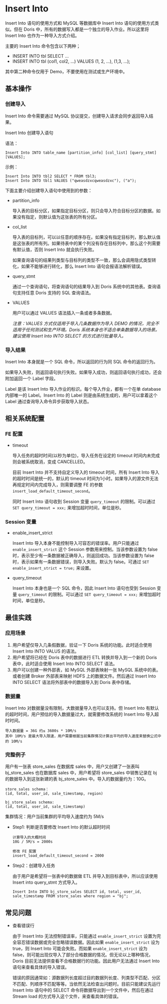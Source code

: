 # Insert Into

Insert Into 语句的使用方式和 MySQL 等数据库中 Insert Into 语句的使用方式类似。但在 Doris 中，所有的数据写入都是一个独立的导入作业。所以这里将 Insert Into 也作为一种导入方式介绍。

主要的 Insert Into 命令包含以下两种；

* INSERT INTO tbl SELECT ...
* INSERT INTO tbl (col1, col2, ...) VALUES (1, 2, ...), (1,3, ...);

其中第二种命令仅用于 Demo，不要使用在测试或生产环境中。

## 基本操作

### 创建导入

Insert Into 命令需要通过 MySQL 协议提交，创建导入请求会同步返回导入结果。

Insert Into 创建导入语句

语法：

```
Insert Into INTO table_name [partition_info] [col_list] [query_stmt] [VALUES];
```

示例：

```
Insert Into INTO tbl2 SELECT * FROM tbl3;
Insert Into INTO tbl1 VALUES ("qweasdzxcqweasdzxc"), ("a");
```

下面主要介绍创建导入语句中使用到的参数：

+ partition\_info

    导入表的目标分区，如果指定目标分区，则只会导入符合目标分区的数据。如果没有指定，则默认值为这张表的所有分区。
    
+ col\_list

    导入表的目标列，可以以任意的顺序存在。如果没有指定目标列，那么默认值是这张表的所有列。如果待表中的某个列没有存在目标列中，那么这个列需要有默认值，否则 Insert Into 就会执行失败。

    如果查询语句的结果列类型与目标列的类型不一致，那么会调用隐式类型转化，如果不能够进行转化，那么 Insert Into 语句会报语法解析错误。

+ query\_stmt

    通过一个查询语句，将查询语句的结果导入到 Doris 系统中的其他表。查询语句支持任意 Doris 支持的 SQL 查询语法。

+ VALUES
    
    用户可以通过 VALUES 语法插入一条或者多条数据。
    
    *注意：VALUES 方式仅适用于导入几条数据作为导入 DEMO 的情况，完全不适用于任何测试和生产环境。Doris 系统本身也不适合单条数据导入的场景。建议使用 Insert Into INTO SELECT 的方式进行批量导入。*
    
### 导入结果

Insert Into 本身就是一个 SQL 命令，所以返回的行为同 SQL 命令的返回行为。

如果导入失败，则返回语句执行失败。如果导入成功，则返回语句执行成功，还会附加返回一个 Label 字段。

Label 是该 Insert Into 导入作业的标识。每个导入作业，都有一个在单 database 内部唯一的 Label。Insert Into 的 Label 则是由系统生成的，用户可以拿着这个 Label 通过查询导入命令异步获取导入状态。
    
## 相关系统配置

### FE 配置

+ timeout

    导入任务的超时时间(以秒为单位)，导入任务在设定的 timeout 时间内未完成则会被系统取消，变成 CANCELLED。
    
    目前 Insert Into 并不支持自定义导入的 timeout 时间，所有 Insert Into 导入的超时时间是统一的，默认的 timeout 时间为1小时。如果导入的源文件无法再规定时间内完成导入，则需要调整 FE 的参数```insert_load_default_timeout_second```。
    
    同时 Insert Into 语句收到 Session 变量 `query_timeout` 的限制。可以通过 `SET query_timeout = xxx;` 来增加超时时间，单位是秒。
    
### Session 变量

+ enable\_insert\_strict

    Insert Into 导入本身不能控制导入可容忍的错误率。用户只能通过 `enable_insert_strict` 这个 Session 参数用来控制。当该参数设置为 false 时，表示至少有一条数据被正确导入，则返回成功。当该参数设置为 false 时，表示如果有一条数据错误，则导入失败。默认为 false。可通过 `SET enable_insert_strict = true;` 来设置。 
        
+ query\_timeout

    Insert Into 本身也是一个 SQL 命令，因此 Insert Into 语句也受到 Session 变量 `query_timeout` 的限制。可以通过 `SET query_timeout = xxx;` 来增加超时时间，单位是秒。
    
## 最佳实践

### 应用场景
1. 用户希望仅导入几条假数据，验证一下 Doris 系统的功能。此时适合使用 Insert Into INTO VALUS 的语法。
2. 用户希望将已经在 Doris 表中的数据进行 ETL 转换并导入到一个新的 Doris 表中，此时适合使用 Insert Into INTO SELECT 语法。
3. 用户可以创建一种外部表，如 MySQL 外部表映射一张 MySQL 系统中的表。或者创建 Broker 外部表来映射 HDFS 上的数据文件。然后通过 Insert Into INTO SELECT 语法将外部表中的数据导入到 Doris 表中存储。

### 数据量
Insert Into 对数据量没有限制，大数据量导入也可以支持。但 Insert Into 有默认的超时时间，用户预估的导入数据量过大，就需要修改系统的 Insert Into 导入超时时间。

```
导入数据量 = 36G 约≤ 3600s * 10M/s 
其中 10M/s 是最大导入限速，用户需要根据当前集群情况计算出平均的导入速度来替换公式中的 10M/s
```

### 完整例子

用户有一张表 store_sales 在数据库 sales 中，用户又创建了一张表叫 bj_store_sales 也在数据库 sales 中，用户希望将 store_sales 中销售记录在 bj 的数据导入到这张新建的表 bj_store_sales 中。导入的数据量约为：10G。

```
store_sales schema：
(id, total, user_id, sale_timestamp, region)

bj_store_sales schema:
(id, total, user_id, sale_timestamp)

```

集群情况：用户当前集群的平均导入速度约为 5M/s

+ Step1: 判断是否要修改 Insert Into 的默认超时时间

    ```
    计算导入的大概时间
    10G / 5M/s = 2000s
    
    修改 FE 配置
    insert_load_default_timeout_second = 2000
    ```
    
+ Step2：创建导入任务

    由于用户是希望将一张表中的数据做 ETL 并导入到目标表中，所以应该使用 Insert into query\_stmt 方式导入。

    ```
    Insert Into INTO bj_store_sales SELECT id, total, user_id, sale_timestamp FROM store_sales where region = "bj";
    ```

## 常见问题

* 查看错误行

    由于 Insert Into 无法控制错误率，只能通过 `enable_insert_strict` 设置为完全容忍错误数据或完全忽略错误数据。因此如果 `enable_insert_strict` 设为 true，则 Insert Into 可能会失败。而如果 `enable_insert_strict` 设为 false，则可能出现仅导入了部分合格数据的情况。但无论以上哪种情况，Doris 目前无法提供查看不合格数据行的功能。因此用户无法通过 Insert Into 语句来查看具体的导入错误。

    错误的原因通常如：源数据列长度超过目的数据列长度、列类型不匹配、分区不匹配、列顺序不匹配等等。当依然无法检查出问题时。目前只能建议先运行 Insert Into 语句中的 SELECT 命令将数据导出到一个文件中，然后在通过 Stream load 的方式导入这个文件，来查看具体的错误。
